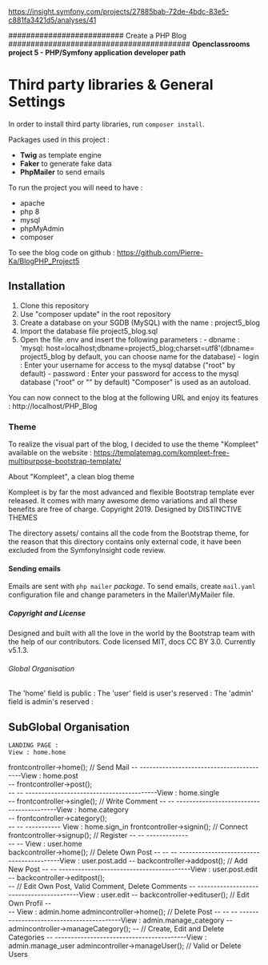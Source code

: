 https://insight.symfony.com/projects/27885bab-72de-4bdc-83e5-c881fa3421d5/analyses/41


########################## Create a PHP Blog  #########################################
**Openclassrooms project 5 - PHP/Symfony application developer path**

# Third party libraries & General Settings

In order to install third party libraries, run `composer install`.

Packages used in this project :
- __Twig__ as template engine
- __Faker__ to generate fake data
- __PhpMailer__ to send emails

To run the project you will need to have : 
- apache
- php 8
- mysql
- phpMyAdmin
- composer

To see the blog code on github : https://github.com/Pierre-Ka/BlogPHP_Project5


## Installation

1. Clone this repository
1. Use "composer update" in the root repository
1. Create a database on your SGDB (MySQL) with the name : project5_blog
1. Import the database file project5_blog.sql
1. Open the file .env and insert the following parameters : 
		- dbname : 'mysql: host=localhost;dbname=project5_blog;charset=utf8'(dbname= project5_blog by default, you can choose name for the database)
		- login : Enter your username for access to the mysql databse ("root" by default)
		- password : Enter your password for access to the mysql database ("root" or "" by default)
"Composer" is used as an autoload.

You can now connect to the blog at the following URL and enjoy its features : 
http://localhost/PHP_Blog


### Theme 

To realize the visual part of the blog, I decided to use the theme "Kompleet" available on the website : 
https://templatemag.com/kompleet-free-multipurpose-bootstrap-template/

About "Kompleet", a clean blog theme

Kompleet is by far the most advanced and flexible Bootstrap template ever released. It comes with many awesome demo variations and all these benefits are free of charge. Copyright 2019. Designed by DISTINCTIVE THEMES

The directory assets/ contains all the code from the Bootstrap theme, for the reason that this directory contains only external code, it have been excluded from the SymfonyInsight code review.


#### Sending emails

Emails are sent with `php mailer` _package_. To send emails, create `mail.yaml` configuration file and change parameters in the Mailer\MyMailer file.


##### Copyright and License

Designed and built with all the love in the world by the Bootstrap team with the help of our contributors.
Code licensed MIT, docs CC BY 3.0.
Currently v5.1.3.

###### Global Organisation

The 'home' field is public  : 
The 'user' field is user's reserved : 
The 'admin' field is admin's reserved : 

## SubGlobal Organisation

	LANDING PAGE :									 
	View : home.home										
frontcontroller->home();  // Send Mail
	--
-----------------------------------------View : home.post 								
	--									frontcontroller->post();	
	--
	--
-----------------------------------------View : home.single							
	--					     			frontcontroller->single(); // Write Comment
	--
	--
-----------------------------------------View : home.category				
	--									frontcontroller->category();	
	--
	--
----------- View : home.sign_in
		frontcontroller->signin();	// Connect
	    frontcontroller->signup();  // Register
	    		--
	    		--
	 -------------   		
	 --
	 --
 View : user.home	
backcontroller->home();   // Delete Own Post
	--
	--
	--
-----------------------------------------View : user.post.add
	--									backcontroller->addpost();  // Add New Post
	--
	--
-----------------------------------------View : user.post.edit
    --                                  backcontroller->editpost();	 
    --								// Edit Own Post, Valid Comment, Delete Comments
    --
-----------------------------------------View : user.edit									--									backcontroller->edituser();   // Edit Own Profil
	--						
	--
View : admin.home
admincontroller->home();    // Delete Post
	--
	--
	--
-----------------------------------------View : admin.manage_category
	--									admincontroller->manageCategory();
	--							// Create, Edit and Delete Categories
	--
-----------------------------------------View : admin.manage_user
										admincontroller->manageUser();
								// Valid or Delete Users

